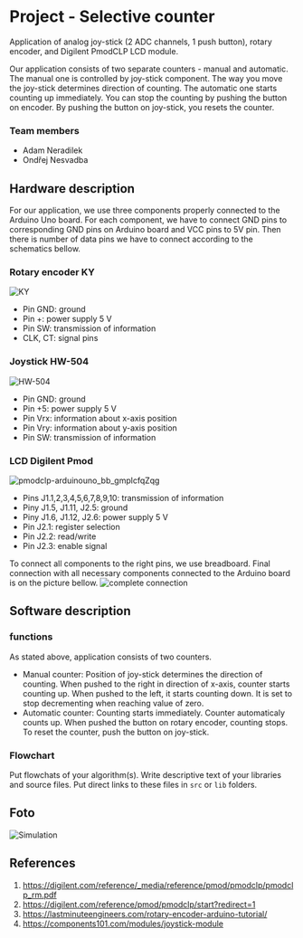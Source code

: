 # Project - Selective counter

Application of analog joy-stick (2 ADC channels, 1 push button), rotary encoder, and Digilent PmodCLP LCD module.

Our application consists of two separate counters - manual and automatic. The manual one is controlled by joy-stick component. The way you move the joy-stick determines direction of counting. The automatic one starts counting up immediately. You can stop the counting by pushing the button on encoder. By pushing the button on joy-stick, you resets the counter.

### Team members

* Adam Neradilek
* Ondřej Nesvadba

## Hardware description

For our application, we use three components properly connected to the Arduino Uno board. For each component, we have to connect GND pins to corresponding GND pins on Arduino board and VCC pins to 5V pin. Then there is number of data pins we have to connect according to the schematics bellow.

### Rotary encoder KY
![KY](https://user-images.githubusercontent.com/99417291/205458608-6e49dab6-0f86-4f83-8a98-29bd163364f7.png)

* Pin GND: ground
* Pin +: power supply 5 V
* Pin SW: transmission of information
* CLK, CT: signal pins

### Joystick HW-504
![HW-504](https://user-images.githubusercontent.com/99417291/205458618-b3d640bc-a72d-437f-a9a0-8da89a7361f3.png)

* Pin GND: ground
* Pin +5: power supply 5 V
* Pin Vrx: information about x-axis position 
* Pin Vry: information about y-axis position
* Pin SW: transmission of information

### LCD Digilent Pmod
![pmodclp-arduinouno_bb_gmplcfqZqg](https://user-images.githubusercontent.com/99417291/205458621-2fdcf0f4-b484-4f0c-83ce-bfd333b01045.png)

* Pins J1.1,2,3,4,5,6,7,8,9,10: transmission of information
* Piny J1.5, J1.11, J2.5: ground
* Piny J1.6, J1.12, J2.6: power supply 5 V
* Pin J2.1: register selection
* Pin J2.2: read/write
* Pin J2.3: enable signal

To connect all components to the right pins, we use breadboard. Final connection with all necessary components connected to the Arduino board is on the picture bellow.
![complete connection](https://user-images.githubusercontent.com/99417291/205458941-f0b1735d-0ad1-4454-a5d3-f12c880d6b9c.jpg)


## Software description
### functions
As stated above, application consists of two counters. 
* Manual counter: Position of joy-stick determines the direction of counting. When pushed to the right in direction of x-axis, counter starts counting up. When pushed to the left, it starts counting down. It is set to stop decrementing when reaching value of zero.
* Automatic counter: Counting starts immediately. Counter automaticaly counts up. When pushed the button on rotary encoder, counting stops. To reset the counter, push the button on joy-stick.
### Flowchart

Put flowchats of your algorithm(s). Write descriptive text of your libraries and source files. Put direct links to these files in `src` or `lib` folders.

## Foto

![Simulation](https://user-images.githubusercontent.com/99417291/205714912-33d9b55a-3286-4475-8e90-2705d894467f.jpg)

## References

1. https://digilent.com/reference/_media/reference/pmod/pmodclp/pmodclp_rm.pdf
2. https://digilent.com/reference/pmod/pmodclp/start?redirect=1
3. https://lastminuteengineers.com/rotary-encoder-arduino-tutorial/
4. https://components101.com/modules/joystick-module
